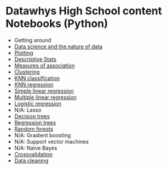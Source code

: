 # Datawhys High School content Notebooks (Python)

-	Getting around 
-	[Data science and the nature of data](Datascience_and_the_Nature_of_Data.ipynb) 
-	[Plotting](Plotting.ipynb) 
-	[Descriptive Stats](Descriptive_Statistics.ipynb)
-	[Measures of association](Measures_of_Association.ipynb) 
-	[Clustering](Clustering.ipynb) 
-	[KNN classification](KNN_Classification.ipynb) 
-	[KNN regression](KNN_Regression.ipynb) 
-	[Simple linear regression](Simple_Linear_Regression.ipynb) 
-	[Multiple linear regression](Multiple_Linear_Regression.ipynb) 
-	[Logistic regression](Logistic_Regression.ipynb) 
-	N/A: Lasso 
-	[Decision trees](Decision_Trees.ipynb) 
-	[Regression trees](Regression_Trees.ipynb) 
-	[Random forests](Random_Forests.ipynb) 
-	N/A: Gradient boosting 
-	N/A: Support vector machines 
-	N/A: Naive Bayes 
-	[Crossvalidation](Crossvalidation.ipynb)   
-	[Data cleaning](Data_Cleaning.ipynb) 
